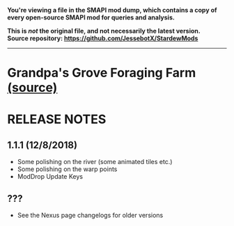 **You're viewing a file in the SMAPI mod dump, which contains a copy of every open-source SMAPI mod
for queries and analysis.**

**This is _not_ the original file, and not necessarily the latest version.**  
**Source repository: https://github.com/JessebotX/StardewMods**

----

# Grandpa's Grove Foraging Farm [(source)](https://www.nexusmods.com/stardewvalley/mods/3067)
# RELEASE NOTES 

## 1.1.1 (12/8/2018)
- Some polishing on the river (some animated tiles etc.)
- Some polishing on the warp points
- ModDrop Update Keys

## ???
- See the Nexus page changelogs for older versions